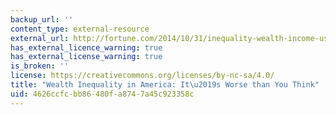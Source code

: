 ```yaml
---
backup_url: ''
content_type: external-resource
external_url: http://fortune.com/2014/10/31/inequality-wealth-income-us/
has_external_licence_warning: true
has_external_license_warning: true
is_broken: ''
license: https://creativecommons.org/licenses/by-nc-sa/4.0/
title: "Wealth Inequality in America: It\u2019s Worse than You Think"
uid: 4626ccfc-bb86-480f-a874-7a45c923358c
---
```

